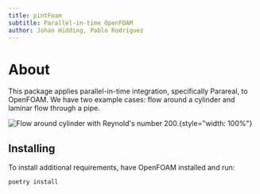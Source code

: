 ```yaml
---
title: pintFoam
subtitle: Parallel-in-time OpenFOAM
author: Johan Hidding, Pablo Rodríguez
---
```


# About
This package applies parallel-in-time integration, specifically Parareal, to OpenFOAM. We have two example cases: flow around a cylinder and laminar flow through a pipe.

![Flow around cylinder with Reynold's number 200.](./img/case-result.png){style="width: 100%"}

## Installing
To install additional requirements, have OpenFOAM installed and run:

```shell
poetry install
```

